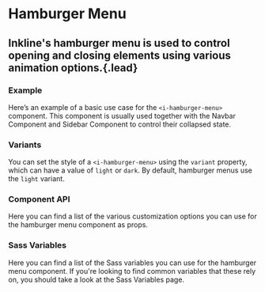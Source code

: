 # Hamburger Menu
## Inkline's hamburger menu is used to control opening and closing elements using various animation options.{.lead}

### Example
Here’s an example of a basic use case for the `<i-hamburger-menu>` component. This component is usually used together with the <nuxt-link :to="{ name: 'docs-components-navbar' }">Navbar Component</nuxt-link> and <nuxt-link :to="{ name: 'docs-components-sidebar' }">Sidebar Component</nuxt-link> to control their collapsed state.

<i-code-preview title="Hamburger Menu Example">
<i-hamburger-menu :active="value" @click="value = !value" />

<template slot="html">

~~~html
<i-hamburger-menu :active="active" @click="active = !active" />
~~~

</template>
<template slot="js">

~~~js
export default {
    data () {
        return {
            active: false
        };
    }
}
~~~

</template>
</i-code-preview>

### Variants
You can set the style of a `<i-hamburger-menu>` using the `variant` property, which can have a value of `light` or `dark`. By default, hamburger menus use the `light` variant.

<i-code-preview title="Hamburger Menu Example">
<div class="_background-light _display-inline-flex _padding-1">
    <i-hamburger-menu variant="light" :active="valueLight" @click="valueLight = !valueLight" />
</div>
<div class="_background-dark _display-inline-flex _padding-1">
    <i-hamburger-menu variant="dark" :active="valueDark" @click="valueDark = !valueDark" />
</div>
<template slot="html">

~~~html
<i-hamburger-menu variant="light" :active="active" @click="active = !active" />
~~~

~~~html
<i-hamburger-menu variant="dark" :active="active" @click="active = !active" />
~~~

</template>
<template slot="js">

~~~js
export default {
    data () {
        return {
            active: false
        };
    }
}
~~~

</template>
</i-code-preview>

### Component API
Here you can find a list of the various customization options you can use for the hamburger menu component as props.

<i-api-preview title="Hamburger Menu API" expanded markup="i-hamburger-menu" link="https://github.com/inkline/inkline/tree/master/packages/inkline/src/components/HamburgerMenu">
    <template slot="props">
        <api-table>
            <api-table-row>
                <template slot="property">active</template>
                <template slot="description">Sets active state of the hamburger menu component.</template>
                <template slot="type"><code>Boolean</code></template>
                <template slot="values"><code>true</code>, <code>false</code></template>
                <template slot="default"><code>false</code></template>
            </api-table-row>
            <api-table-row>
                <template slot="property">animation</template>
                <template slot="description">Sets the activation animation of the component.</template>
                <template slot="type"><code>String</code></template>
                <template slot="values-row"><code>arrow-up</code>, <code>arrow-down</code>, <code>arrow-left</code>, <code>arrow-right</code>, <code>minus</code>, <code>plus</code></template>
                <template slot="default"><code>close</code></template>
            </api-table-row>
            <api-table-row>
                <template slot="property">variant</template>
                <template slot="description">Sets the color variant of the hamburger menu component.</template>
                <template slot="type"><code>String</code></template>
                <template slot="values"><code>light</code>, <code>dark</code></template>
                <template slot="default"><code>light</code></template>
            </api-table-row>
        </api-table>
    </template>
    <template slot="events">
        <api-table>
            <api-table-row>
                <template slot="event">click</template>
                <template slot="type"><code>(event: Event) => {}</code></template>
                <template slot="description-row">Emitted when hamburger menu component is clicked.</template>
            </api-table-row>
        </api-table>
    </template>
</i-api-preview>

### Sass Variables
Here you can find a list of the Sass variables you can use for the hamburger menu component. If you're looking to find common variables that these rely on, you should take a look at the <nuxt-link :to="{ name: 'docs-core-sass-variables' }">Sass Variables</nuxt-link> page.

<i-scss-preview title="Header" expanded>
    <template slot="scss">
        <api-table>
            <api-table-row>
                <template slot="property">$hamburger-menu-bar-width</template>
                <template slot="default"><code>30px</code></template>
            </api-table-row>
            <api-table-row>
                <template slot="property">$hamburger-menu-bar-height</template>
                <template slot="default"><code>3px</code></template>
            </api-table-row>
            <api-table-row>
                <template slot="property">$hamburger-menu-bar-border-radius</template>
                <template slot="default"><code>2px</code></template>
            </api-table-row>
            <api-table-row>
                <template slot="property">$hamburger-menu-bar-spacing</template>
                <template slot="default"><code>5px</code></template>
            </api-table-row>
            <api-table-row>
                <template slot="property">$hamburger-menu-bar-color</template>
                <template slot="default"><code>#000000</code></template>
            </api-table-row>
            <api-table-row>
                <template slot="property">$hamburger-menu-padding</template>
                <template slot="default"><code>$spacer / 2</code></template>
            </api-table-row>
            <api-table-row>
                <template slot="property">$hamburger-menu-opacity</template>
                <template slot="default"><code>0.7</code></template>
            </api-table-row>
            <api-table-row>
                <template slot="property">$hamburger-menu-hover-opacity</template>
                <template slot="default"><code>1</code></template>
            </api-table-row>
            <api-table-row>
                <template slot="property">$hamburger-menu-variants</template>
                <template slot="default"><code>('monochrome')</code></template>
            </api-table-row>
        </api-table>
    </template>
</i-scss-preview> 
